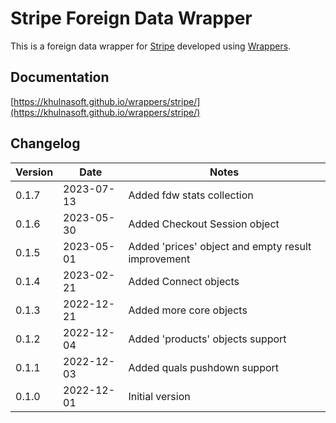 # Stripe Foreign Data Wrapper

This is a foreign data wrapper for [Stripe](https://stripe.com/) developed using [Wrappers](https://github.com/khulnasoft/wrappers).

## Documentation

[https://khulnasoft.github.io/wrappers/stripe/](https://khulnasoft.github.io/wrappers/stripe/)

## Changelog

| Version | Date       | Notes                                                |
| ------- | ---------- | ---------------------------------------------------- |
| 0.1.7   | 2023-07-13 | Added fdw stats collection                           |
| 0.1.6   | 2023-05-30 | Added Checkout Session object                        |
| 0.1.5   | 2023-05-01 | Added 'prices' object and empty result improvement   |
| 0.1.4   | 2023-02-21 | Added Connect objects                                |
| 0.1.3   | 2022-12-21 | Added more core objects                              |
| 0.1.2   | 2022-12-04 | Added 'products' objects support                     |
| 0.1.1   | 2022-12-03 | Added quals pushdown support                         |
| 0.1.0   | 2022-12-01 | Initial version                                      |
